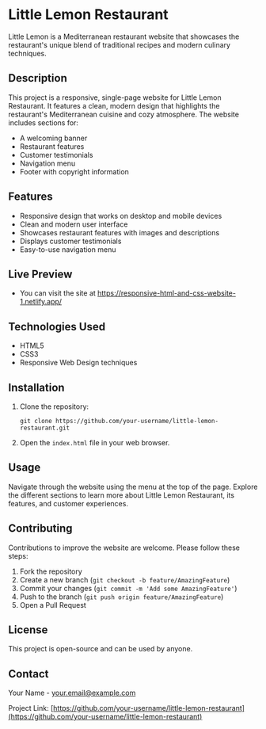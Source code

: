 # Little Lemon Restaurant

Little Lemon is a Mediterranean restaurant website that showcases the restaurant's unique blend of traditional recipes and modern culinary techniques.

## Description

This project is a responsive, single-page website for Little Lemon Restaurant. It features a clean, modern design that highlights the restaurant's Mediterranean cuisine and cozy atmosphere. The website includes sections for:

- A welcoming banner
- Restaurant features
- Customer testimonials
- Navigation menu
- Footer with copyright information

## Features

- Responsive design that works on desktop and mobile devices
- Clean and modern user interface
- Showcases restaurant features with images and descriptions
- Displays customer testimonials
- Easy-to-use navigation menu

## Live Preview

- You can visit the site at https://responsive-html-and-css-website-1.netlify.app/

## Technologies Used

- HTML5
- CSS3
- Responsive Web Design techniques

## Installation

1. Clone the repository:
   ```
   git clone https://github.com/your-username/little-lemon-restaurant.git
   ```
2. Open the `index.html` file in your web browser.

## Usage

Navigate through the website using the menu at the top of the page. Explore the different sections to learn more about Little Lemon Restaurant, its features, and customer experiences.

## Contributing

Contributions to improve the website are welcome. Please follow these steps:

1. Fork the repository
2. Create a new branch (`git checkout -b feature/AmazingFeature`)
3. Commit your changes (`git commit -m 'Add some AmazingFeature'`)
4. Push to the branch (`git push origin feature/AmazingFeature`)
5. Open a Pull Request

## License

This project is open-source and can be used by anyone.

## Contact

Your Name - your.email@example.com

Project Link: [https://github.com/your-username/little-lemon-restaurant](https://github.com/your-username/little-lemon-restaurant)
